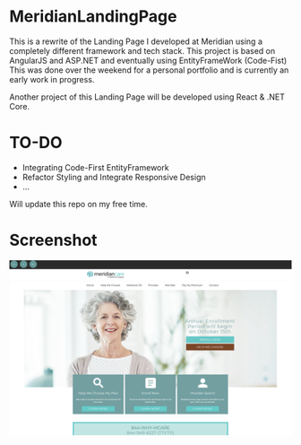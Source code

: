# MeridianLandingPage

This is a rewrite of the Landing Page I developed at Meridian using a completely different framework and tech stack.
This project is based on AngularJS and ASP.NET and eventually using EntityFrameWork (Code-Fist)
This was done over the weekend for a personal portfolio and is currently an early work in progress.

Another project of this Landing Page will be developed using React & .NET Core.

# TO-DO
- Integrating Code-First EntityFramework
- Refactor Styling and Integrate Responsive Design
- ...

Will update this repo on my free time.


# Screenshot
![Screenshot](Meridian/Docs/wip.png)
